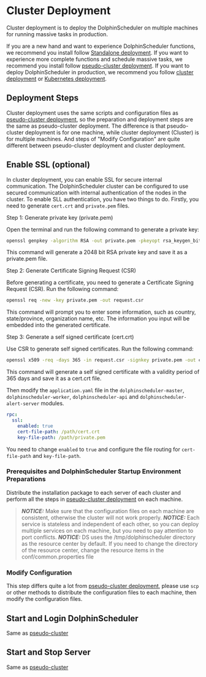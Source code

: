 # Cluster Deployment

Cluster deployment is to deploy the DolphinScheduler on multiple machines for running massive tasks in production.

If you are a new hand and want to experience DolphinScheduler functions, we recommend you install follow [Standalone deployment](standalone.md). If you want to experience more complete functions and schedule massive tasks, we recommend you install follow [pseudo-cluster deployment](pseudo-cluster.md). If you want to deploy DolphinScheduler in production, we recommend you follow [cluster deployment](cluster.md) or [Kubernetes deployment](kubernetes.md).

## Deployment Steps

Cluster deployment uses the same scripts and configuration files as [pseudo-cluster deployment](pseudo-cluster.md), so the preparation and deployment steps are the same as pseudo-cluster deployment. The difference is that pseudo-cluster deployment is for one machine, while cluster deployment (Cluster) is for multiple machines. And steps of "Modify Configuration" are quite different between pseudo-cluster deployment and cluster deployment.

## Enable SSL (optional)

In cluster deployment, you can enable SSL for secure internal communication. The DolphinScheduler cluster can be configured to use secured communication with internal authentication of the nodes in the cluster.
To enable SLL authentication, you have two things to do. Firstly, you need to generate `cert.crt` and `private.pem` files.

Step 1: Generate private key (private.pem)

Open the terminal and run the following command to generate a private key:

```bash
openssl genpkey -algorithm RSA -out private.pem -pkeyopt rsa_keygen_bits:2048
```

This command will generate a 2048 bit RSA private key and save it as a private.pem file.

Step 2: Generate Certificate Signing Request (CSR)

Before generating a certificate, you need to generate a Certificate Signing Request (CSR). Run the following command:

```bash
openssl req -new -key private.pem -out request.csr
```

This command will prompt you to enter some information, such as country, state/province, organization name, etc. The information you input will be embedded into the generated certificate.

Step 3: Generate a self signed certificate (cert.crt)

Use CSR to generate self signed certificates. Run the following command:

```bash
openssl x509 -req -days 365 -in request.csr -signkey private.pem -out cert.crt
```

This command will generate a self signed certificate with a validity period of 365 days and save it as a cert.crt file.

Then modify the `application.yaml` file in the `dolphinscheduler-master`, `dolphinscheduler-worker`, `dolphinscheduler-api` and `dolphinscheduler-alert-server` modules.

```yaml
rpc:
  ssl:
    enabled: true
    cert-file-path: /path/cert.crt
    key-file-path: /path/private.pem
```

You need to change `enabled` to `true` and configure the file routing for `cert-file-path` and `key-file-path`.

### Prerequisites and DolphinScheduler Startup Environment Preparations

Distribute the installation package to each server of each cluster and perform all the steps in [pseudo-cluster deployment](pseudo-cluster.md) on each machine.

> **_NOTICE:_** Make sure that the configuration files on each machine are consistent, otherwise the cluster will not work properly.
> **_NOTICE:_** Each service is stateless and independent of each other, so you can deploy multiple services on each machine, but you need to pay attention to port conflicts.
> **_NOTICE:_** DS uses the /tmp/dolphinscheduler directory as the resource center by default. If you need to change the directory of the resource center, change the resource items in the conf/common.properties file

### Modify Configuration

This step differs quite a lot from [pseudo-cluster deployment](pseudo-cluster.md), please use `scp` or other methods to distribute the configuration files to each machine, then modify the configuration files.

## Start and Login DolphinScheduler

Same as [pseudo-cluster](pseudo-cluster.md)

## Start and Stop Server

Same as [pseudo-cluster](pseudo-cluster.md)
